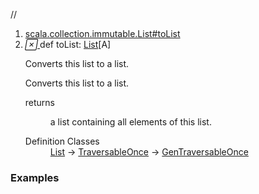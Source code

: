 //
<ol>
<li><a href="https://www.scala-lang.org/api/2.12.3/scala/collection/immutable/List.html#toList:List[A]">scala.collection.immutable.List#toList</a></li>
<li name="scala.collection.immutable.List#toList" visbl="pub" class="indented0 " data-isabs="false" fullcomment="yes" group="Ungrouped"> <a id="toList:List[A]"></a> <span class="permalink"> <a href="../../../scala/collection/immutable/List.html#toList:List[A]" title="Permalink"> <i class="material-icons"></i> </a> </span> <span class="modifier_kind"> <span class="modifier"></span> <span class="kind">def</span> </span> <span class="symbol"> <span class="name">toList</span><span class="result">: <a href="" class="extype" name="scala.collection.immutable.List">List</a>[<span class="extype" name="scala.collection.immutable.List.A">A</span>]</span> </span> <p class="shortcomment cmt">Converts this list to a list.</p>
 <div class="fullcomment">
  <div class="comment cmt">
   <p>Converts this list to a list. </p>
  </div>
  <dl class="paramcmts block">
   <dt>
    returns
   </dt>
   <dd class="cmt">
    <p>a list containing all elements of this list.</p>
   </dd>
  </dl>
  <dl class="attributes block"> 
   <dt>
    Definition Classes
   </dt>
   <dd>
    <a href="" class="extype" name="scala.collection.immutable.List">List</a> → 
    <a href="../TraversableOnce.html" class="extype" name="scala.collection.TraversableOnce">TraversableOnce</a> → 
    <a href="../GenTraversableOnce.html" class="extype" name="scala.collection.GenTraversableOnce">GenTraversableOnce</a>
   </dd>
  </dl>
 </div> </li>
        </ol>


### Examples




